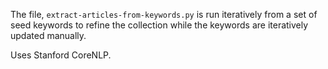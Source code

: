 The file, `extract-articles-from-keywords.py` is run iteratively from a set of seed keywords to refine the collection while the keywords are iteratively updated manually.

Uses Stanford CoreNLP.
